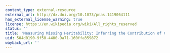 ```yaml
---
content_type: external-resource
external_url: http://dx.doi.org/10.1073/pnas.1419064111
has_external_license_warning: true
license: https://en.wikipedia.org/wiki/All_rights_reserved
status: ''
title: 'Measuring Missing Heritability: Inferring the Contribution of Common Variants'
uid: 504d0190-9f50-4400-9a71-160ffa359872
wayback_url: ''
---
```

